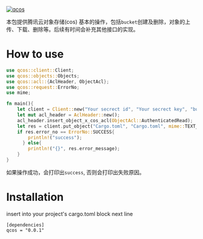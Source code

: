 [![qcos](https://github.com/bujnlc8/qcos/actions/workflows/qcos.yml/badge.svg?branch=master)](https://github.com/bujnlc8/qcos/actions/workflows/qcos.yml)

本包提供腾讯云对象存储(cos) 基本的操作，包括`bucket`创建及删除，对象的上传、下载、删除等。后续有时间会补充其他接口的实现。

# How to use

```rust
use qcos::client::Client;
use qcos::objects::Objects;
use qcos::acl::{AclHeader, ObjectAcl};
use qcos::request::ErrorNo;
use mime;

fn main(){
    let client = Client::new("Your secrect id", "Your secrect key", "bucket name", "region");
    let mut acl_header = AclHeader::new();
    acl_header.insert_object_x_cos_acl(ObjectAcl::AuthenticatedRead);
    let res = client.put_object("Cargo.toml", "Cargo.toml", mime::TEXT_PLAIN_UTF_8, Some(acl_header));
    if res.error_no == ErrorNo::SUCCESS{
        println!("success");
      } else{
        println!("{}", res.error_message);
    }
}

```
如果操作成功，会打印出`success`, 否则会打印出失败原因。


# Installation

insert into your project's cargo.toml block next line

```
[dependencies]
qcos = "0.0.1"

```
